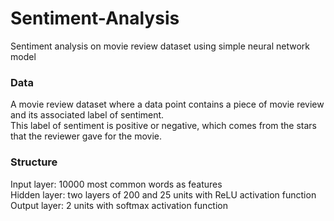 # Sentiment-Analysis
Sentiment analysis on movie review dataset using simple neural network model

### Data
A movie review dataset where a data point contains a piece of movie review and its associated label of sentiment.  
This label of sentiment is positive or negative, which comes from the stars that the reviewer gave for the movie.    

### Structure
Input layer: 10000 most common words as features  
Hidden layer: two layers of 200 and 25 units with ReLU activation function  
Output layer: 2 units with softmax activation function
